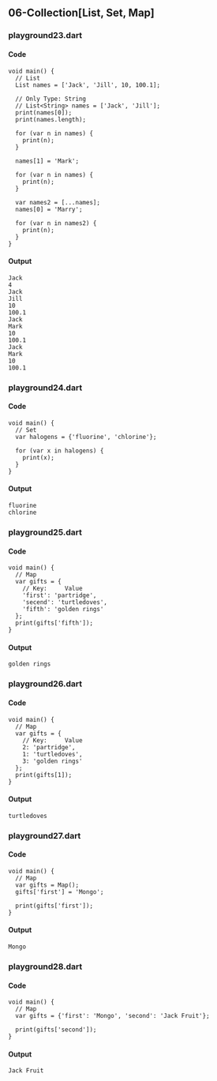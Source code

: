 ## 06-Collection[List, Set, Map]
### playground23.dart
#### Code
```
void main() {
  // List
  List names = ['Jack', 'Jill', 10, 100.1];

  // Only Type: String
  // List<String> names = ['Jack', 'Jill'];
  print(names[0]);
  print(names.length);

  for (var n in names) {
    print(n);
  }

  names[1] = 'Mark';

  for (var n in names) {
    print(n);
  }

  var names2 = [...names];
  names[0] = 'Marry';

  for (var n in names2) {
    print(n);
  }
}
```
#### Output

```
Jack
4
Jack
Jill
10
100.1
Jack
Mark
10
100.1
Jack
Mark
10
100.1
```


### playground24.dart
#### Code
```
void main() {
  // Set
  var halogens = {'fluorine', 'chlorine'};

  for (var x in halogens) {
    print(x);
  }
}
```
#### Output
```
fluorine
chlorine
```

### playground25.dart
#### Code
```
void main() {
  // Map
  var gifts = {
    // Key:     Value
    'first': 'partridge',
    'secend': 'turtledoves',
    'fifth': 'golden rings'
  };
  print(gifts['fifth']);
}
```
#### Output
```
golden rings
```

### playground26.dart
#### Code
```
void main() {
  // Map
  var gifts = {
    // Key:     Value
    2: 'partridge',
    1: 'turtledoves',
    3: 'golden rings'
  };
  print(gifts[1]);
}
```
#### Output
```
turtledoves
```

### playground27.dart
#### Code
```
void main() {
  // Map
  var gifts = Map();
  gifts['first'] = 'Mongo';

  print(gifts['first']);
}
```
#### Output
```
Mongo
```

### playground28.dart
#### Code
```
void main() {
  // Map
  var gifts = {'first': 'Mongo', 'second': 'Jack Fruit'};

  print(gifts['second']);
}
```
#### Output
```
Jack Fruit
```